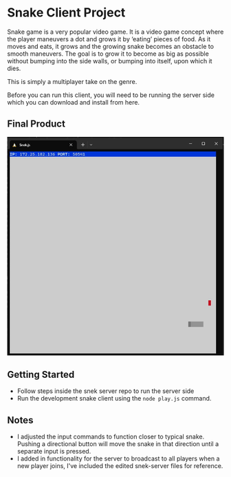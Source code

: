 # Snake Client Project

Snake game is a very popular video game. It is a video game concept where the player maneuvers a dot and grows it by ‘eating’ pieces of food. As it moves and eats, it grows and the growing snake becomes an obstacle to smooth maneuvers. The goal is to grow it to become as big as possible without bumping into the side walls, or bumping into itself, upon which it dies.

This is simply a multiplayer take on the genre.

Before you can run this client, you will need to be running the server side which you can download and install from here. 

## Final Product

!["snek game with player joined"](/assets/Snek.JPG)


## Getting Started

- Follow steps inside the snek server repo to run the server side
- Run the development snake client using the `node play.js` command.

## Notes

- I adjusted the input commands to function closer to typical snake. Pushing a directional button will move the snake in that direction until a separate input is pressed.
- I added in functionality for the server to broadcast to all players when a new player joins, I've included the edited snek-server files for reference.